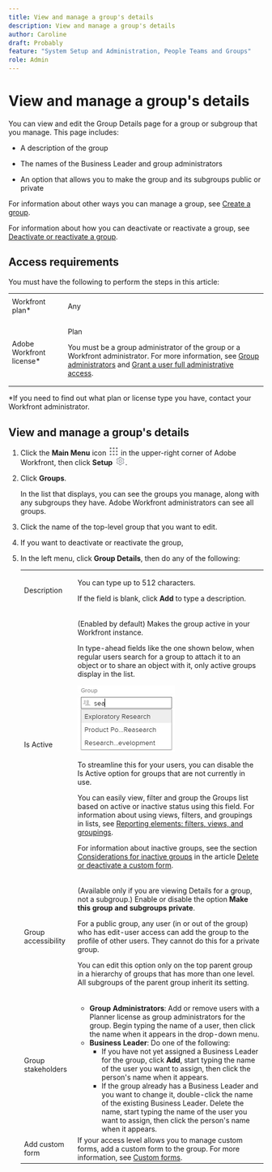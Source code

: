 ```yaml
---
title: View and manage a group's details
description: View and manage a group's details
author: Caroline
draft: Probably
feature: "System Setup and Administration, People Teams and Groups"
role: Admin
---
```

# View and manage a group's details

You can view and edit the Group Details page for a group or subgroup that you manage. This page includes:

* A description of the group
* The names of the Business Leader and group administrators
* An option that allows you to make the group and its subgroups public or private

  <!--
  <li data-mc-conditions="QuicksilverOrClassic.Draft mode,QuicksilverOrClassic.Quicksilver">An option that allows you to deactivate or reactivate a group and its subgroups.<span style="color: #ff1493;"> </span>
  <MadCap:conditionalText data-mc-conditions="QuicksilverOrClassic.Draft mode">
  <span style="color: #ff1493;">Make this change when Callisto adds the </span>
  <b style="color: #ff1493;">Is active</b>
  <span style="color: #ff1493;"> option to the Details page</span>
  </MadCap:conditionalText>
  </li>
  -->

For information about other ways you can manage a group, see [Create a group](../../../administration-and-setup/manage-groups/create-and-manage-groups/create-a-group.md).

For information about how you can deactivate or reactivate a group, see [Deactivate or reactivate a group](../../../administration-and-setup/manage-groups/create-and-manage-groups/deactivate-or-reactivate-a-group.md). 

<!--
<MadCap:conditionalText data-mc-conditions="QuicksilverOrClassic.Draft mode">
<span style="color: #ff1493;">Delete this paragraph when Callisto adds the </span>
<b style="color: #ff1493;">Is active</b>
<span style="color: #ff1493;"> option to the Details page</span>
</MadCap:conditionalText>
-->

## Access requirements

You must have the following to perform the steps in this article:

<table style="table-layout:auto"> 
 <col> 
 <col> 
 <tbody> 
  <tr> 
   <td role="rowheader">Workfront plan*</td> 
   <td> <p>Any</p> </td> 
  </tr> 
  <tr> 
   <td role="rowheader">Adobe Workfront license*</td> 
   <td> <p>Plan </p> <p>You must be a group administrator of the group or a Workfront administrator. For more information, see <a href="../../../administration-and-setup/manage-groups/group-roles/group-administrators.md" class="MCXref xref">Group administrators</a> and <a href="../../../administration-and-setup/add-users/configure-and-grant-access/grant-a-user-full-administrative-access.md" class="MCXref xref">Grant a user full administrative access</a>.</p> </td> 
  </tr> 
 </tbody> 
</table>

&#42;If you need to find out what plan or license type you have, contact your Workfront administrator.

## View and manage a group's details

1. Click the **Main Menu** icon ![](assets/main-menu-icon.png) in the upper-right corner of Adobe Workfront, then click **Setup** ![](assets/gear-icon-settings.png).

1. Click **Groups**.

   In the list that displays, you can see the groups you manage, along with any subgroups they have. Adobe Workfront administrators can see all groups.

1. Click the name of the top-level group that you want to edit.
1. If you want to deactivate or reactivate the group, 
1. In the left menu, click **Group Details**, then do any of the following:

   <table style="table-layout:auto"> 
    <col> 
    <col> 
    <tbody> 
     <tr> 
      <td role="rowheader">Description</td> 
      <td> <p>You can type up to 512 characters.</p> <p>If the field is blank, click <strong>Add</strong> to type a description.</p> </td> 
     </tr> 
     <tr data-mc-conditions=""> 
      <td role="rowheader">Is Active</td> 
      <td> <p>(Enabled by default) Makes the group active in your Workfront instance.</p> <p>In type-ahead fields like the one shown below, when regular users search for a group to attach it to an object or to share an object with it, only active groups display in the list.</p> <p> <img src="assets/group-type-aheads.jpg"> </p> <p>To streamline this for your users, you can disable the Is Active option for groups that are not currently in use.</p> <p>You can easily view, filter and group the Groups list based on active or inactive status using this field. For information about using views, filters, and groupings in lists, see <a href="../../../reports-and-dashboards/reports/reporting-elements/reporting-elements-filters-views-groupings.md" class="MCXref xref">Reporting elements: filters, views, and groupings</a>.</p> <p>For information about inactive groups, see the section <a href="../../../administration-and-setup/manage-groups/create-and-manage-groups/deactivate-or-reactivate-a-group.md#inactive" class="MCXref xref">Considerations for inactive groups</a> in the article <a href="../../../administration-and-setup/customize-workfront/create-manage-custom-forms/delete-or-deactivate-a-custom-form.md" class="MCXref xref">Delete or deactivate a custom form</a>.</p> </td> 
     </tr> 
     <tr> 
      <td role="rowheader">Group accessibility</td> 
      <td> <p>(Available only if you are viewing Details for a group, not a subgroup.) Enable or disable the option <strong>Make this group and subgroups private</strong>.</p> <p>For a public group, any user (in or out of the group) who has edit-user access can add the group to the profile of other users. They cannot do this for a private group.</p> <p>You can edit this option only on the top parent group in a hierarchy of groups that has more than one level. All subgroups of the parent group inherit its setting.</p> </td> 
     </tr> 
     <tr> 
      <td role="rowheader">Group stakeholders</td> 
      <td> 
       <ul> 
        <li><strong>Group Administrators</strong>: Add or remove users with a Planner license as group administrators for the group. Begin typing the name of a user, then click the name when it appears in the drop-down menu.</li> 
        <li><strong>Business Leader</strong>: Do one of the following:
         <ul>
          <li>If you have not yet assigned a Business Leader for the group, click <strong>Add</strong>, start typing the name of the user you want to assign, then click the person's name when it appears.</li>
          <li>If the group already has a Business Leader and you want to change it, double-click the name of the existing Business Leader. Delete the name, start typing the name of the user you want to assign, then click the person's name when it appears.</li>
         </ul></li> 
       </ul> </td> 
     </tr> 
     <tr> 
      <td role="rowheader">Add custom form</td> 
      <td>If your access level allows you to manage custom forms, add a custom form to the group. For more information, see <a href="../../../administration-and-setup/customize-workfront/create-manage-custom-forms/create-and-manage-custom-forms.md" class="MCXref xref">Custom forms</a>.</td> 
     </tr> 
    </tbody> 
   </table>

